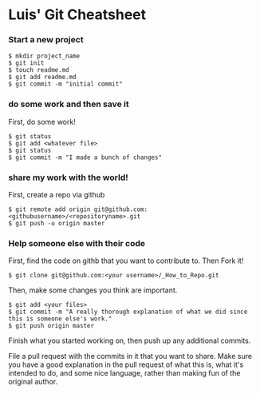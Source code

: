 # Luis' Git Cheatsheet

### Start a new project

```shell
$ mkdir project_name
$ git init
$ touch readme.md
$ git add readme.md
$ git commit -m "initial commit"
```

### do some work and then save it

First, do some work!

```shell
$ git status
$ git add <whatever file> 
$ git status
$ git commit -m "I made a bunch of changes"
```

### share my work with the world!

First, create a repo via github

```shell
$ git remote add origin git@github.com:<githubusername>/<repositoryname>.git
$ git push -u origin master
```

### Help someone else with their code

First, find the code on githb that you want to contribute to.
Then Fork it!

```shell
$ git clone git@github.com:<your username>/_How_to_Repo.git
```

Then, make some changes you think are important.

```shell
$ git add <your files>
$ git commit -m "A really thorough explanation of what we did since this is someone else's work."
$ git push origin master
```

Finish what you started working on, then push up any additional commits.

File a pull request with the commits in it that you want to share. Make sure you have a good explanation in the pull request of what this is, what it's intended to do, and some nice language, rather than making fun of the original author.